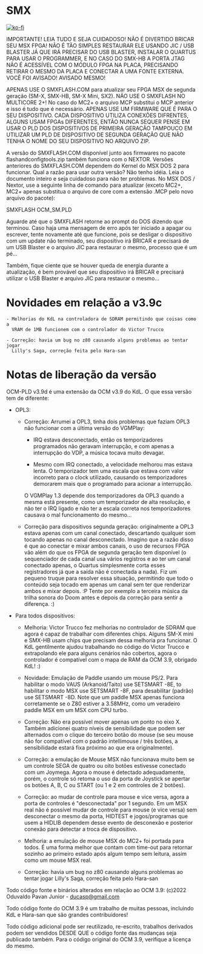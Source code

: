 # SMX

[![ko-fi](https://ko-fi.com/img/githubbutton_sm.svg)](https://ko-fi.com/R6R2BRGX6)

IMPORTANTE! LEIA TUDO E SEJA CUIDADOSO! NÃO É DIVERTIDO BRICAR SEU MSX FPGA!
NÃO É TÃO SIMPLES RESTAURAR ELE USANDO JIC / USB BLASTER JÁ QUE IRÁ PRECISAR DO
USB BLASTER, INSTALAR O QUARTUS PARA USAR O PROGRAMMER, E NO CASO DO SMX-HB A
PORTA JTAG NÃO É ACESSÍVEL COM O MÓDULO FPGA NA PLACA, PRECISANDO RETIRAR O
MESMO DA PLACA E CONECTAR A UMA FONTE EXTERNA. VOCÊ FOI AVISADO! AVISADO MESMO!

APENAS USE O SMXFLASH.COM para atualizar seu FPGA MSX de segunda geração (SM-X,
SMX-HB, SM-X Mini, SX2). NÃO USE O SMXFLASH NO MULTICORE 2+! No caso do MC2+
o arquivo MCP substitui o MCP anterior e isso é tudo que é necessário. APENAS
USE UM FIRMWARE QUE É PARA O SEU DISPOSITIVO. CADA DISPOSITIVO UTILIZA CONEXÕES
DIFRENTES, ALGUNS USAM FPGAs DIFERENTES, ENTÃO NUNCA SEQUER PENSE EM USAR O PLD
DOS DISPOSITIVOS DE PRIMEIRA GERAÇÃO TAMPOUCO EM UTILIZAR UM PLD DE DISPOSITIVO
DE SEGUNDA GERAÇÃO QUE NÃO TENHA O NOME DO SEU DISPOSITIVO NO ARQUIVO ZIP.

A versão do SMXFLASH.COM disponível junto aos firmwares no pacote
flashandconfigtools.zip também funciona com o NEXTOR. Versões anteriores do
SMXFLASH.COM dependem do Kernel do MSX DOS 2 para funcionar. Qual a razão para
usar outra versão? Não tenho idéia. Leia o documento inteiro e seja cuidadoso
para não ter problemas. No MSX DOS / Nextor, use a seguinte linha de comando
para atualizar (exceto MC2+, MC2+ apenas substitua o arquivo de core com a 
extensão .MCP pelo novo arquivo do pacote):

SMXFLASH OCM_SM.PLD

Aguarde até que o SMXFLASH retorne ao prompt do DOS dizendo que terminou. Caso
haja uma mensagem de erro após ter iniciado a apagar ou escrever, tente
novamente até que funcione, pois se desligar o dispositivo com um update não
terminado, seu dispositivo irá BRICAR e precisará de um USB Blaster e o arquivo
JIC para restaurar o mesmo, processo que é um pé...

Também, fique ciente que se houver queda de energia durante a atualização, é
bem provável que seu dispositivo irá BRICAR e precisará utilizar o USB Blaster
e arquivo JIC para restaurar o mesmo...

# Novidades em relação a v3.9c

    - Melhorias do KdL na controladora de SDRAM permitindo que coisas como a
      VRAM de 1MB funcionem com o controlador do Victor Trucco

    - Correção: havia um bug no z80 causando alguns problemas ao tentar jogar
      Lilly's Saga, correção feita pelo Hara-san

# Notas de liberação da versão

OCM-PLD v3.9d é uma extensão da OCM v3.9 do KdL. O que essa versão tem de
diferente:

- OPL3:

    - Correção: Arrumei a OPL3, tinha dois problemas que faziam OPL3 não
      funcionar com a última versão do VGMPlay:

        - IRQ estava desconectado, então os temporizadores programados não
          geravam interrupção, e com apenas a interrupção do VDP, a música 
          tocava muito devagar.

        - Mesmo com IRQ conectado, a velocidade melhorou mas estava lenta. O
          temporizador tem uma escala que estava com valor incorreto para o
          clock utilizado, causando os temporizadores demorarem mais que o
          programado para acionar a interrupção.

      O VGMPlay 1.3 depende dos temporizadores da OPL3 quando a mesma está
      presente, como um temporizador de alta resolução, e não ter o IRQ ligado
      e não ter a escala correta nos temporizadores causava o mal funcionamento
      do mesmo...

    - Correção para dispositivos segunda geração: originalmente a OPL3 estava
      apenas com um canal conectado, descartando qualquer som tocando apenas no
      canal desconectado. Imagino que a razão disso é que ao conectar e mixar
      ambos canais, o uso de recursos FPGA vão além do que os FPGA de segunda
      geração tem disponível (o sequenciador de cada canal usa vários registros
      e ao ter um canal conectado apenas, o Quartus simplesmente corta esses
      registradores já que a saída não é conectada a nada). Fiz um pequeno
      truque para resolver essa situação, permitindo que todo o conteúdo seja
      tocado em apenas um canal sem ter que renderizar ambos e mixar depois. :P
      Tente por exemplo a terceira música da trilha sonora do Doom antes e
      depois da correção para sentir a diferença. :)

- Para todos dispositivos:

    - Melhoria: Victor Trucco fez melhorias no controlador de SDRAM que agora é
      capaz de trabalhar com diferentes chips. Alguns SM-X mini e SMX-HB usam
      chips que precisam dessa melhoria pra funcionar. O KdL gentilmente ajudou
      trabalhando no código do Victor Trucco e extrapolando ele para alguns
      cenários não cobertos, agora o controlador é compatível com o mapa de RAM
      da OCM 3.9, obrigado KdL! :)

    - Novidade: Emulação de Paddle usando um mouse PS/2. Para habilitar o modo
      VAUS (Arkanoid/Taito) use SETSMART -8E, to habilitar o modo MSX use
      SETSMART -8F, para desabilitar (padrão) use SETSMART -8D. Note que um
      paddle MSX apenas funciona corretamente se o Z80 estiver a 3.58MHz, como
      um veradeiro paddle MSX em um MSX com CPU turbo.

    - Correção: Não era possível mover apenas um ponto no eixo X. Também
      adicionei quatro níveis de sensibilidade que podem ser alternados com o
      clique do terceiro botão do mouse (se seu mouse não for compatível com o
      padrão intellimouse / três botões, a sensibilidade estará fixa próximo ao
      que era originalmente).

    - Correção: a emulação de Mouse MSX não funcionava muito bem se um controle
      SEGA de quatro ou oito botões estivesse conectado com um Joymega. Agora o
      mouse é detectado adequadamente, porém, o controle só retoma o uso da
      porta de Joystick se apertar os botões A, B, C ou START (ou 1 e 2 em 
      controles de 2 botões).

    - Correção: ao mudar de controle para mouse e vice versa, agora a porta de
      controles é "desconectada" por 1 segundo. Em um MSX real não é possível
      mudar de controle para mouse (e vice versa) sem desconectar o mesmo da
      porta, HIDTEST e jogos/programas que usem a HIDLIB dependem desse evento
      de desconexão e posterior conexão para detectar a troca de dispositivo.

    - Melhoria: a emulação de mouse MSX do MC2+ foi portada para todos. É uma
      forma melhor que contam com time-out para retornar sozinho ao primeiro
      estado após algum tempo sem leitura, assim como um mouse MSX real.

    - Correção: havia um bug no z80 causando alguns problemas ao tentar jogar
      Lilly's Saga, correção feita pelo Hara-san

Todo código fonte e binários alterados em relação ao OCM 3.9:
(c)2022 Oduvaldo Pavan Junior - ducasp@gmail.com

Todo código fonte do OCM 3.9 é um trabalho de muitas pessoas, incluindo KdL e
Hara-san que são grandes contribuidores!

Todo código adicional pode ser reutilizado, re-escrito, trabalhos derivados
podem ser vendidos DESDE QUE o código fonte das mudanças seja publicado também.
Para o código original do OCM 3.9, verifique a licença do mesmo.
